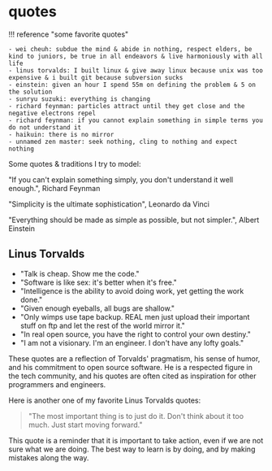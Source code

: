 # quotes

!!! reference "some favorite quotes"

    - wei cheuh: subdue the mind & abide in nothing, respect elders, be kind to juniors, be true in all endeavors & live harmoniously with all life
    - linus torvalds: I built linux & give away linux because unix was too expensive & i built git because subversion sucks
    - einstein: given an hour I spend 55m on defining the problem & 5 on the solution
    - sunryu suzuki: everything is changing
    - richard feynman: particles attract until they get close and the negative electrons repel
    - richard feynman: if you cannot explain something in simple terms you do not understand it
    - haikuin: there is no mirror
    - unnamed zen master: seek nothing, cling to nothing and expect nothing

Some quotes & traditions I try to model:

"If you can't explain something simply, you don't understand it well enough.", Richard Feynman

"Simplicity is the ultimate sophistication", Leonardo da Vinci

"Everything should be made as simple as possible, but not simpler.", Albert Einstein

## Linus Torvalds

* "Talk is cheap. Show me the code."
* "Software is like sex: it's better when it's free."
* "Intelligence is the ability to avoid doing work, yet getting the work done."
* "Given enough eyeballs, all bugs are shallow."
* "Only wimps use tape backup. REAL men just upload their important stuff on ftp and let the rest of the world mirror it."
* "In real open source, you have the right to control your own destiny."
* "I am not a visionary. I'm an engineer. I don't have any lofty goals."

These quotes are a reflection of Torvalds' pragmatism, his sense of humor, and his commitment to open source software. He is a respected figure in the tech community, and his quotes are often cited as inspiration for other programmers and engineers.

Here is another one of my favorite Linus Torvalds quotes:

> "The most important thing is to just do it. Don't think about it too much. Just start moving forward."

This quote is a reminder that it is important to take action, even if we are not sure what we are doing. The best way to learn is by doing, and by making mistakes along the way.
